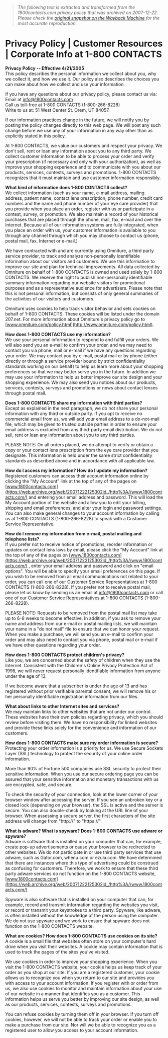 > *The following text is extracted and transformed from the 1800contacts.com privacy policy that was archived on 2007-12-22. Please check the [original snapshot on the Wayback Machine](https://web.archive.org/web/20071222125302id_/http%3A//www.1800contacts.com/ExternalRelations/CustomerResourcesPolicy.aspx) for the most accurate reproduction.*

# Privacy Policy | Customer Resources | Corporate Info at 1-800 CONTACTS

**Privacy Policy -- Effective 4/21/2005**  
This policy describes the personal information we collect about you, why we collect it, and how we use it. Our policy also describes the choices you can make about how we collect and use your information.

If you have any questions about our privacy policy, please contact us via:  
Email at [info@1800contacts.com](mailto:info@1800contacts.com)  
Call us toll-free at 1-800 CONTACTS (1-800-266-8228)  
Write to us at: 51 West Center St. Orem, UT 84057.

If our information practices change in the future, we will notify you by posting the policy changes directly to this web page. We will post any such change before we use any of your information in any way other than as explicitly stated in this policy.

At 1-800 CONTACTS, we value our customers and respect your privacy. We don't sell, rent or loan any information about you to any third party. We collect customer information to be able to process your order and verify your prescription (if necessary and only with your authorization), as well as improve your shopping experience and to communicate with you about our products, services, contests, surveys and promotions. 1-800 CONTACTS recognizes that it must maintain and use customer information responsibly.

**What kind of information does 1-800 CONTACTS collect?**  
We collect information (such as your name, e-mail address, mailing address, patient name, contact lens prescription, phone number, credit card numbers and the name and phone number of your eye care provider) that you provide when you place an order, register with us or participate in a contest, survey, or promotion. We also maintain a record of your historical purchases that are placed through the phone, mail, fax, e-mail and over the Internet. Because all of our information systems are fully integrated, when you place an order with us, your customer information is available to you through any channel through which you may choose to contact us (phone, postal mail, fax, Internet or e-mail.)

We have contracted with and are currently using Omniture, a third party service provider, to track and analyze non-personally identifiable information about our visitors and customers. We use this information to improve our site and plan for technical improvements. All data collected by Omniture on behalf of 1-800 CONTACTS is owned and used solely by 1-800 CONTACTS. We reserve the right to publish non-personally identifiable summary information regarding our website visitors for promotional purposes and as a representative audience for advertisers. Please note that this is not personal information, but consists of only general summaries of the activities of our visitors and customers.

Omniture uses cookies to help track visitor behavior and sets cookies on behalf of 1-800 CONTACTS. These cookies will be listed under the domain 207.net. For more information about Omniture's privacy policy go to [www.omniture.com/policy.html](http://www.omniture.com/policy.html).

**How does 1-800 CONTACTS use my information?**  
We use your personal information to respond to and fulfill your orders. We will also send you an e-mail to confirm your order, and we may need to contact you via phone, mail or e-mail if we have any questions regarding your order. We may contact you by e-mail, postal mail or by phone (either directly or through a service provider bound by strict confidentiality standards working on our behalf) to help us learn more about your shopping preferences so that we may better serve you in the future. In addition we may use your information to help us better improve our site design and your shopping experience. We may also send you notices about our products, services, contests, surveys and promotions or news about contact lenses through postal mail.

**Does 1-800 CONTACTS share my information with third parties?**  
Except as explained in the next paragraph, we do not share your personal information with any third or outside party. If you opt to receive no commercial email from us, we will add your email address to a do-not-mail file, which may be given to trusted outside parties in order to ensure your email address is excluded from any third-party email distribution. We do not sell, rent or loan any information about you to any third parties. 

PLEASE NOTE: On all orders placed, we do attempt to verify or obtain a copy or your contact lens prescription from the eye care provider that you designate. This information is held under the same strict confidentiality standards as described above and in accordance with all applicable law.

**How do I access my information? How do I update my information?**  
Registered customers can access their account information online by clicking the "My Account" link at the top of any of the pages on [www.1800contacts.com](https://web.archive.org/web/20071222125302id_/http%3A//www.1800contacts.com/) and entering your email address and password. This will load the My Account portion of the website and allow you to edit your billing, shipping and email preferences, and alter your login and password settings. You can also make general changes to your account information by calling us at 1-800 CONTACTS (1-800-266-8228) to speak with a Customer Service Representative.

**How do I remove my information from e-mail, postal mailing and telephone lists?**  
If you prefer not to receive notice of promotions, reorder information or updates on contact lens laws by email, please click the "My Account" link at the top of any of the pages on [www.1800contacts.com](https://web.archive.org/web/20071222125302id_/http%3A//www.1800contacts.com/) , enter your email address and password and click on "email options". You will be able to specify your email preferences on this page. If you wish to be removed from all email communications not related to your order, you can call one of our Customer Service Representatives at 1-800 CONTACTS (1-800-266-8228). If you prefer not to receive postal mail, please let us know by sending us an email at info@1800contacts.com or call one of our Customer Service Representatives at 1-800 CONTACTS (1-800-266-8228).

PLEASE NOTE: Requests to be removed from the postal mail list may take up to 6-8 weeks to become effective. In addition, if you ask to remove your name and address from our e-mail or postal mailing lists, we will maintain your name in a "do not mail" file to ensure that we can honor your request. When you make a purchase, we will send you an e-mail to confirm your order and may also need to contact you via phone, postal mail or e-mail if we have other questions regarding your order.

**How does 1-800 CONTACTS protect children's privacy?**  
Like you, we are concerned about the safety of children when they use the Internet. Consistent with the Children's Online Privacy Protection Act of 1998, we will never request personally identifiable information from anyone under the age of 13.

If we become aware that a subscriber is under the age of 13 and has registered without prior verifiable parental consent, we will remove his or her personally identifiable registration information from our files.

**What about links to other Internet sites and services?**  
We may maintain links to other websites that are not under our control. These websites have their own policies regarding privacy, which you should review before visiting them. We have no responsibility for linked websites and provide these links solely for the convenience and information of our customers.

**How does 1-800 CONTACTS make sure my order information is secure?**  
Protecting your order information is a priority for us. We use Secure Sockets Layer (SSL) technology to protect the security of your online order information.

More than 90% of Fortune 500 companies use SSL security to protect their sensitive information. When you use our secure ordering page you can be assured that your sensitive information and monetary transactions with us are encrypted, safe, and secure.

To check the security of your connection, look at the lower corner of your browser window after accessing the server. If you see an unbroken key or a closed lock (depending on your browser), the SSL is active and the server is secure. You can also double-check by looking at the URL line of your browser. When assessing a secure server, the first characters of the site address will change from "http://" to "https://".

**What is adware? What is spyware? Does 1-800 CONTACTS use adware or spyware?**  
Adware is software that is installed on your computer that can, for example, create pop-up advertisements or cause your browser to be redirected to other websites. We do not participate in or use third party services that use adware, such as Gator.com, whenu.com or ezula.com. We have determined that there are instances where this type of advertising could be construed as confusing for customers. Therefore, we work to ensure that these third party adware services do not function on the 1-800 CONTACTS website, [www.1800contacts.com](https://web.archive.org/web/20071222125302id_/http%3A//www.1800contacts.com/)

Spyware is also software that is installed on your computer that can, for example, record and transmit information regarding the websites you visit, or record or transmit your keystrokes to a third party. Spyware, like adware, is often installed without the knowledge of the person using the computer. We do not use spyware and we work to ensure that spyware does not function on the 1-800 CONTACTS website.

**What are cookies? How does 1-800 CONTACTS use cookies on its site?**  
A cookie is a small file that websites often store on your computer's hard drive when you visit their websites. A cookie may contain information that is used to track the pages of the sites you've visited.

We use cookies in order to improve your shopping experience. When you visit the 1-800 CONTACTS website, your cookie helps us keep track of your order as you shop at our site. If you are a registered customer, your cookie allows us to recognize you when you return to our site and provides you with access to your account information. If you register with or order from us, we also use cookies to monitor and maintain information about your use of our website in a manner that identifies you as a customer. This information helps us serve you better by improving our site design, as well as our products, services, contests, surveys and promotions.

You can refuse cookies by turning them off in your browser. If you turn off cookies, however, we will not be able to track your order or enable you to make a purchase from our site. Nor will we be able to recognize you as a registered user to allow you access to your account information.
